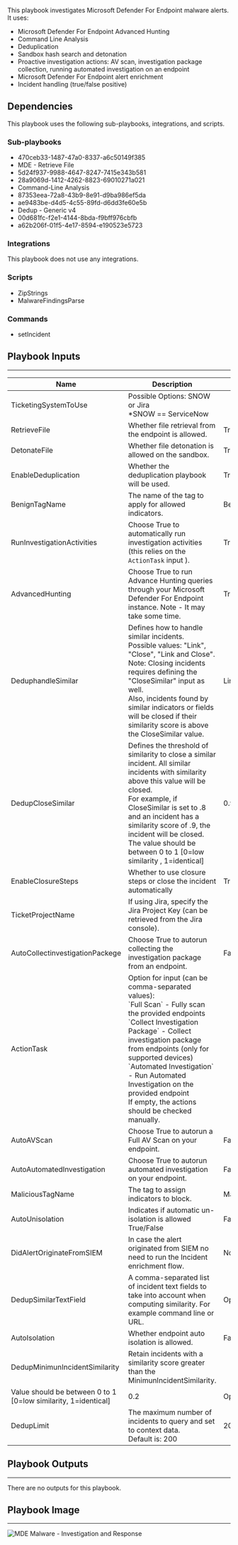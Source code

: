 This playbook investigates Microsoft Defender For Endpoint malware alerts. It uses: 
- Microsoft Defender For Endpoint Advanced Hunting
- Command Line Analysis
- Deduplication
- Sandbox hash search and detonation
- Proactive investigation actions: AV scan, investigation package collection, running automated investigation on an endpoint
- Microsoft Defender For Endpoint alert enrichment
- Incident handling (true/false positive)

## Dependencies
This playbook uses the following sub-playbooks, integrations, and scripts.

### Sub-playbooks
* 470ceb33-1487-47a0-8337-a6c50149f385
* MDE - Retrieve File
* 5d24f937-9988-4647-8247-7415e343b581
* 28a9069d-1412-4262-8823-69010271a021
* Command-Line Analysis
* 87353eea-72a8-43b9-8e91-d9ba986ef5da
* ae9483be-d4d5-4c55-89fd-d6dd3fe60e5b
* Dedup - Generic v4
* 00d681fc-f2e1-4144-8bda-f9bff976cbfb
* a62b206f-01f5-4e17-8594-e190523e5723

### Integrations
This playbook does not use any integrations.

### Scripts
* ZipStrings
* MalwareFindingsParse

### Commands
* setIncident

## Playbook Inputs
---

| **Name** | **Description** | **Default Value** | **Required** |
| --- | --- | --- | --- |
| TicketingSystemToUse | Possible Options: SNOW or Jira <br/>\*SNOW == ServiceNow |  | Optional |
| RetrieveFile | Whether file retrieval from the endpoint is allowed. | True | Optional |
| DetonateFile | Whether file detonation is allowed on the sandbox. | True | Optional |
| EnableDeduplication | Whether the deduplication playbook will be used. | True | Optional |
| BenignTagName | The name of the tag to apply for allowed indicators. | BenignTagName | Optional |
| RunInvestigationActivities | Choose True to automatically run investigation activities (this relies on the `ActionTask` input ). | True | Optional |
| AdvancedHunting | Choose True to run Advance Hunting queries through your Microsoft Defender For Endpoint instance. Note - It may take some time. | True | Optional |
| DeduphandleSimilar | Defines how to handle similar incidents. <br/>Possible values: "Link", "Close", "Link and Close".<br/>Note: Closing incidents requires defining the "CloseSimilar" input as well.<br/>Also, incidents found by similar indicators or fields will be closed if their similarity score is above the CloseSimilar value.  | Link and Close | Optional |
| DedupCloseSimilar | Defines the threshold of similarity to close a similar incident. All similar incidents with similarity above this value will be closed.<br/>For example, if CloseSimilar is set to .8 and an incident has a similarity score of .9, the incident will be closed.<br/>The value should be between 0 to 1 \[0=low similarity , 1=identical\] | 0.9 | Optional |
| EnableClosureSteps | Whether to use closure steps or close the incident automatically | True | Optional |
| TicketProjectName | If using Jira, specify the Jira Project Key (can be retrieved from the Jira console). |  | Optional |
| AutoCollectinvestigationPackege | Choose True to autorun collecting the investigation package from an endpoint. | False | Optional |
| ActionTask | Option for input (can be comma-separated values):<br/>\`Full Scan\` - Fully scan the provided endpoints<br/>\`Collect Investigation Package\` - Collect investigation package from endpoints (only for supported devices)<br/>\`Automated Investigation\` - Run Automated Investigation on the provided endpoint<br/>If empty, the actions should be checked manually. |  | Optional |
| AutoAVScan | Choose True to autorun a Full AV Scan on your endpoint. | False | Optional |
| AutoAutomatedInvestigation | Choose True to autorun automated investigation on your endpoint. | False | Optional |
| MaliciousTagName | The tag to assign indicators to block. | MaliciousTagName | Optional |
| AutoUnisolation | Indicates if automatic un-isolation is allowed<br/>    True/False | False | Optional |
| DidAlertOriginateFromSIEM | In case the alert originated from SIEM no need to run the Incident enrichment flow. | No | Optional |
| DedupSimilarTextField | A comma-separated list of incident text fields to take into account when computing similarity. For example command line or URL. | Optional |
| AutoIsolation | Whether endpoint auto isolation is allowed. | False | Optional |
| DedupMinimunIncidentSimilarity | Retain incidents with a similarity score greater than the MinimunIncidentSimilarity.<br/>
    Value should be between 0 to 1 [0=low similarity, 1=identical] | 0.2 | Optional |
| DedupLimit | The maximum number of incidents to query and set to context data.<br/>Default is: 200 | 200 | Optional |

## Playbook Outputs
---
There are no outputs for this playbook.

## Playbook Image
---
![MDE Malware - Investigation and Response](../doc_files/MDE_Malware_-_Investigation_and_Response.png)

